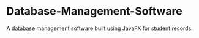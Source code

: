 # Database-Management-Software
A database management software built using JavaFX for student records.
